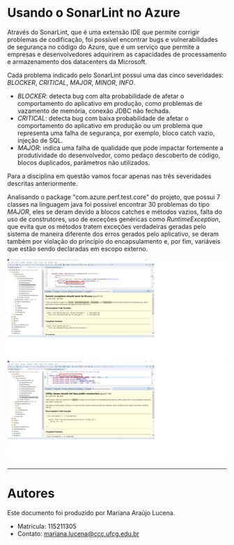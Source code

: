 
# Usando o SonarLint no Azure



Através do SonarLint, que é uma extensão IDE que permite corrigir problemas de codificação, foi possível encontrar bugs e vulnerabilidades de segurança no código do Azure, que é um serviço que permite a empresas e desenvolvedores adquirirem as capacidades de processamento e armazenamento dos datacenters da Microsoft.   

Cada problema indicado pelo SonarLint possui uma das cinco severidades: _BLOCKER_, _CRITICAL_, _MAJOR_, _MINOR_, _INFO_.     
* _BLOCKER_: detecta bug com alta probabilidade de afetar o comportamento do aplicativo em produção, como  problemas de vazamento de memória, conexão JDBC não fechada.   
* _CRITICAL_: detecta bug com baixa probabilidade de afetar o comportamento do aplicativo em produção ou um problema que representa uma falha de segurança, por exemplo, bloco catch vazio, injeção de SQL.   
* _MAJOR_: indica uma falha de qualidade que pode impactar fortemente a produtividade do desenvolvedor, como pedaço descoberto de código, blocos duplicados, parâmetros não utilizados.     

Para a disciplina em questão vamos focar apenas nas três severidades descritas anteriormente.   

Analisando o package "com.azure.perf.test.core" do projeto, que possui 7 classes na linguagem java foi possível encontrar 30 problemas do tipo _MAJOR_, eles se deram devido a blocos catches e métodos vazios, falta do uso de construtores, uso de exceções genéricas como _RuntimeException_, que evita que os métodos tratem exceções verdadeiras geradas pelo sistema de maneira diferente dos erros gerados pelo aplicativo, se deram também por violação do princípio do encapsulamento e, por fim, variáveis que estão sendo declaradas em escopo externo. 


<img src="https://github.com/marianaalucena/ArqSoftware/blob/main/imagens/runtime.png?raw=true" alt="RuntimeException" />  


<img src="https://github.com/marianaalucena/ArqSoftware/blob/main/imagens/construtor.png?raw=true" alt="Construtor" />




***

# Autores

Este documento foi produzido por Mariana Araújo Lucena.

- Matrícula: 115211305
- Contato: mariana.lucena@ccc.ufcg.edu.br


